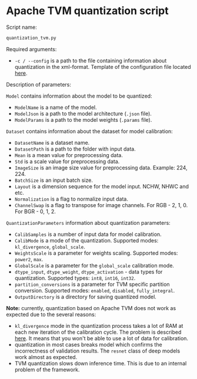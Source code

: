 # Apache TVM quantization script

Script name:

```bash
quantization_tvm.py
```

Required arguments:

- `-c / --config` is a path to the file containing information
  about quantization in the xml-format. Template of the configuration file
  located [here][config_path].

Description of parameters:

`Model` contains information about the model to be quantized:
- `ModelName` is a name of the model.
- `ModelJson` is a path to the model architecture (`.json` file).
- `ModelParams` is a path to the model weights (`.params` file).

`Dataset` contains information about the dataset for model calibration:
- `DatasetName` is a dataset name.
- `DatasetPath` is a path to the folder with input data.
- `Mean` is a mean value for preprocessing data.
- `Std` is a scale value for preprocessing data.
- `ImageSize` is an image size value for preprocessing data. Example: 224, 224.
- `BatchSize` is an input batch size.
- `Layout` is a dimension sequence for the model input. NCHW, NHWC and etc.
- `Normalization` is a flag to normalize input data.
- `ChannelSwap` is a flag to transpose for image channels. For RGB - 2, 1, 0. For BGR - 0, 1, 2.

`QuantizationParameters` information about quantization parameters:
- `CalibSamples` is a number of input data for model calibration.
- `CalibMode` is a mode of the quantization. Supported modes: `kl_divergence`, `global_scale`.
- `WeightsScale` is a parameter for weights scaling. Supported modes: `power2`, `max`.
- `GlobalScale` is a parameter for the `global_scale` calibration mode.
- `dtype_input`, `dtype_weight`, `dtype_activation` - data types for quantization.
  Supported types: `int8`, `int16`, `int32`.
- `partition_conversions` is a parameter for TVM specific partition conversion.
  Supported modes: `enabled`, `disabled`, `fully_integral`.
- `OutputDirectory` is a directory for saving quantized model.

**Note:** currently, quantization based on Apache TVM does not work as expected due to
the several reasons:
- `kl_divergence` mode in the quantization process takes a lot of RAM at each
  new iteration of the calibration cycle. The problem is described [here][memory_leak].
  It means that you won't be able to use a lot of data for calibration.
- quantization in most cases breaks model which confirms the incorrectness of validation results.
  The `resnet` class of deep models work almost as expected.
- TVM quantization slows down inference time. This is due to an internal
  problem of the framework.


<!-- LINKS -->
[memory_leak]: https://ru.stackoverflow.com/questions/1569600/%d0%a3%d1%82%d0%b5%d1%87%d0%ba%d0%b0-%d0%bf%d0%b0%d0%bc%d1%8f%d1%82%d0%b8-%d0%b2-%d0%b8%d1%82%d0%b5%d1%80%d0%b0%d1%82%d0%be%d1%80%d0%b5-%d0%bf%d0%be-%d0%b4%d0%b0%d1%82%d0%b0%d1%81%d0%b5%d1%82%d1%83-python
[config_path]: ../../configs/tvm_quantization_config_template.xml
